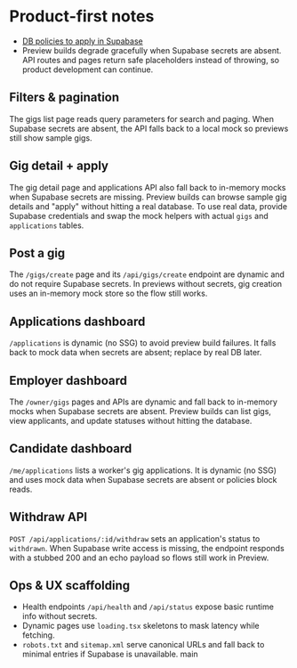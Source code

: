# Product-first notes

- [DB policies to apply in Supabase](./rls.sql)
- Preview builds degrade gracefully when Supabase secrets are absent. API routes and pages return safe placeholders instead of throwing, so product development can continue.

## Filters & pagination
The gigs list page reads query parameters for search and paging. When Supabase secrets are absent, the API falls back to a local mock so previews still show sample gigs.

## Gig detail + apply
The gig detail page and applications API also fall back to in-memory mocks when
Supabase secrets are missing. Preview builds can browse sample gig details and
"apply" without hitting a real database. To use real data, provide Supabase
credentials and swap the mock helpers with actual `gigs` and `applications`
tables.

## Post a gig

The `/gigs/create` page and its `/api/gigs/create` endpoint are dynamic and do
not require Supabase secrets. In previews without secrets, gig creation uses an
in-memory mock store so the flow still works.

## Applications dashboard

`/applications` is dynamic (no SSG) to avoid preview build failures. It falls
back to mock data when secrets are absent; replace by real DB later.

## Employer dashboard

The `/owner/gigs` pages and APIs are dynamic and fall back to in-memory mocks
when Supabase secrets are absent. Preview builds can list gigs, view applicants,
and update statuses without hitting the database.

## Candidate dashboard
`/me/applications` lists a worker's gig applications. It is dynamic (no SSG) and uses mock data when Supabase secrets are absent or policies block reads.

## Withdraw API
`POST /api/applications/:id/withdraw` sets an application's status to `withdrawn`. When Supabase write access is missing, the endpoint responds with a stubbed 200 and an echo payload so flows still work in Preview.

## Ops & UX scaffolding
- Health endpoints `/api/health` and `/api/status` expose basic runtime info without secrets.
- Dynamic pages use `loading.tsx` skeletons to mask latency while fetching.
- `robots.txt` and `sitemap.xml` serve canonical URLs and fall back to minimal entries if Supabase is unavailable.
main
